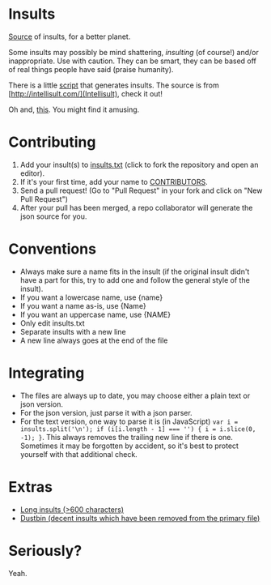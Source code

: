 Insults
=======

[Source](src/) of insults, for a better planet.

Some insults may possibly be mind shattering, _insulting_ (of course!) and/or inappropriate. Use with caution. They can be smart, they can be based off of real things people have said (praise humanity).

There is a little [script](src/scripts/intellisult.js) that generates insults. The source is from [http://intellisult.com/](Intellisult), check it out!

Oh and, [this](http://pastebin.com/raw.php?i=RRFYNEKU). You might find it amusing.

Contributing
============

1. Add your insult(s) to [insults.txt](https://github.com/TheUnknownOne/Insults/edit/master/src/insults.txt) (click to fork the repository and open an editor).
2. If it's your first time, add your name to [CONTRIBUTORS](https://github.com/TheUnknownOne/Insults/edit/master/CONTRIBUTORS).
3. Send a pull request! (Go to "Pull Request" in your fork and click on "New Pull Request")
4. After your pull has been merged, a repo collaborator will generate the json source for you.

Conventions
===========

* Always make sure a name fits in the insult (if the original insult didn't have a part for this, try to add one and follow the general style of the insult).
* If you want a lowercase name, use {name}
* If you want a name as-is, use {Name}
* If you want an uppercase name, use {NAME}
* Only edit insults.txt
* Separate insults with a new line
* A new line always goes at the end of the file

Integrating
===========

* The files are always up to date, you may choose either a plain text or json version.
* For the json version, just parse it with a json parser.
* For the text version, one way to parse it is (in JavaScript) `var i = insults.split('\n'); if (i[i.length - 1] === '') { i = i.slice(0, -1); }`. This always removes the trailing new line if there is one. Sometimes it may be forgotten by accident, so it's best to protect yourself with that additional check.

Extras
======

* [Long insults (>600 characters)](src/misc/insults.long.txt)
* [Dustbin (decent insults which have been removed from the primary file)](src/misc/insults.dustbin.txt)

Seriously?
==========

Yeah.
